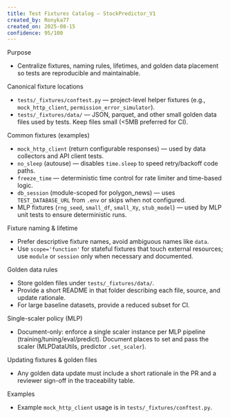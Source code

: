 ```yaml
---
title: Test Fixtures Catalog — StockPredictor_V1
created_by: Ronyka77
created_on: 2025-08-15
confidence: 95/100
---
```


Purpose
- Centralize fixtures, naming rules, lifetimes, and golden data placement so tests are reproducible and maintainable.

Canonical fixture locations
- `tests/_fixtures/conftest.py` — project-level helper fixtures (e.g., `mock_http_client`, `permission_error_simulator`).
- `tests/_fixtures/data/` — JSON, parquet, and other small golden data files used by tests. Keep files small (<5MB preferred for CI).

Common fixtures (examples)
- `mock_http_client` (return configurable responses) — used by data collectors and API client tests.
- `no_sleep` (autouse) — disables `time.sleep` to speed retry/backoff code paths.
- `freeze_time` — deterministic time control for rate limiter and time-based logic.
- `db_session` (module-scoped for polygon_news) — uses `TEST_DATABASE_URL` from `.env` or skips when not configured.
- MLP fixtures (`rng_seed`, `small_df`, `small_Xy`, `stub_model`) — used by MLP unit tests to ensure deterministic runs.

Fixture naming & lifetime
- Prefer descriptive fixture names, avoid ambiguous names like `data`.
- Use `scope='function'` for stateful fixtures that touch external resources; use `module` or `session` only when necessary and documented.

Golden data rules
- Store golden files under `tests/_fixtures/data/`.
- Provide a short README in that folder describing each file, source, and update rationale.
- For large baseline datasets, provide a reduced subset for CI.

Single-scaler policy (MLP)
- Document-only: enforce a single scaler instance per MLP pipeline (training/tuning/eval/predict). Document places to set and pass the scaler (MLPDataUtils, predictor `.set_scaler`).

Updating fixtures & golden files
- Any golden data update must include a short rationale in the PR and a reviewer sign-off in the traceability table.

Examples
- Example `mock_http_client` usage is in `tests/_fixtures/conftest.py`.


